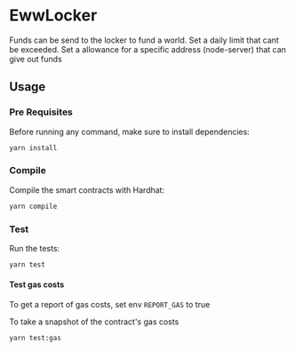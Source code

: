# EwwLocker

Funds can be send to the locker to fund a world.
Set a daily limit that cant be exceeded.
Set a allowance for a specific address (node-server) that can give out funds

## Usage

### Pre Requisites

Before running any command, make sure to install dependencies:

```sh
yarn install
```

### Compile

Compile the smart contracts with Hardhat:

```sh
yarn compile
```

### Test

Run the tests:

```sh
yarn test
```

#### Test gas costs

To get a report of gas costs, set env `REPORT_GAS` to true

To take a snapshot of the contract's gas costs

```sh
yarn test:gas
```
